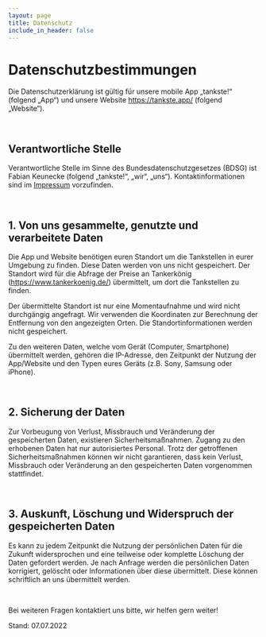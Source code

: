 ```yaml
---
layout: page
title: Datenschutz
include_in_header: false
---
```


# Datenschutzbestimmungen #
Die Datenschutzerklärung ist gültig für unsere mobile App „tankste!“ (folgend „App“) und unsere Website https://tankste.app/ (folgend „Website“).

<br>

## Verantwortliche Stelle ##

Verantwortliche Stelle im Sinne des Bundesdatenschutzgesetzes (BDSG) ist Fabian Keunecke (folgend „tankste!“, „wir“, „uns“). Kontaktinformationen sind im [Impressum](/impressum) vorzufinden.

<br>

## 1. Von uns gesammelte, genutzte und verarbeitete Daten ##

Die App und Website benötigen euren Standort um die Tankstellen in eurer Umgebung zu finden. Diese Daten werden von uns nicht gespeichert. Der Standort wird für die Abfrage der Preise an Tankerkönig (https://www.tankerkoenig.de/) übermittelt, um dort die Tankstellen zu finden.

Der übermittelte Standort ist nur eine Momentaufnahme und wird nicht durchgängig angefragt. Wir verwenden die Koordinaten zur Berechnung der Entfernung von den angezeigten Orten. Die Standortinformationen werden nicht gespeichert.

Zu den weiteren Daten, welche vom Gerät (Computer, Smartphone) übermittelt werden, gehören die IP-Adresse, den Zeitpunkt der Nutzung der App/Website und den Typen eures Geräts (z.B. Sony, Samsung oder iPhone).

<br>

## 2. Sicherung der Daten ##
Zur Vorbeugung von Verlust, Missbrauch und Veränderung der gespeicherten Daten, existieren Sicherheitsmaßnahmen. Zugang zu den erhobenen Daten hat nur autorisiertes Personal. Trotz der getroffenen Sicherheitsmaßnahmen können wir nicht garantieren, dass kein Verlust, Missbrauch oder Veränderung an den gespeicherten Daten vorgenommen stattfindet.

<br>

## 3. Auskunft, Löschung und Widerspruch der gespeicherten Daten ##

Es kann zu jedem Zeitpunkt die Nutzung der persönlichen Daten für die Zukunft widersprochen und eine teilweise oder komplette Löschung der Daten gefordert werden. Je nach Anfrage werden die persönlichen Daten korrigiert, gelöscht oder Informationen über diese übermittelt. Diese können schriftlich an uns übermittelt werden.

<br>

Bei weiteren Fragen kontaktiert uns bitte, wir helfen gern weiter!

Stand: 07.07.2022